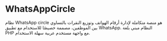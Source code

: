 # WhatsAppCircle
نظام WhatsApp circle هو منصة متكاملة لإدارة أرقام الهواتف وتوزيع النقرات بالتساوي بين الموظفين، مصممة خصيصًا للاستخدام مع تطبيق WhatsApp. النظام مبني بلغة PHP مع واجهة مستخدم عربية سهلة الاستخدام.
